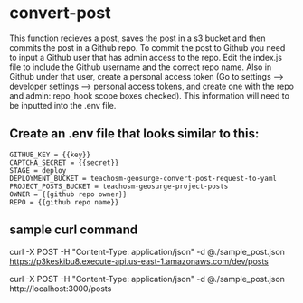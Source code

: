 # convert-post

This function recieves a post, saves the post in a s3 bucket and then commits the post in a Github repo. To commit the post to Github you need to input a Github user that has admin access to the repo. Edit the index.js file to include the Github username and the correct repo name. Also in Github under that user, create a personal access token (Go to settings --> developer settings --> personal access tokens, and create one with the repo and admin: repo_hook scope boxes checked). This information will need to be inputted into the .env file. 

## Create an .env file that looks similar to this:

```
GITHUB_KEY = {{key}}
CAPTCHA_SECRET = {{secret}}
STAGE = deploy
DEPLOYMENT_BUCKET = teachosm-geosurge-convert-post-request-to-yaml
PROJECT_POSTS_BUCKET = teachosm-geosurge-project-posts
OWNER = {{github repo owner}}
REPO = {{github repo name}}
```

## sample curl command

curl -X POST -H "Content-Type: application/json" -d @./sample_post.json https://p3keskibu8.execute-api.us-east-1.amazonaws.com/dev/posts


curl -X POST -H "Content-Type: application/json" -d @./sample_post.json http://localhost:3000/posts
